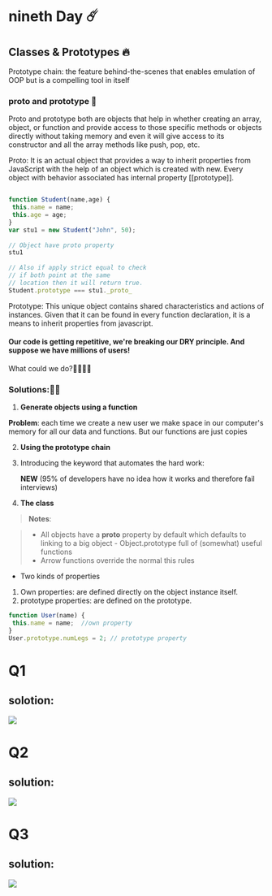 # nineth Day ☄️



## Classes & Prototypes 🔥
Prototype chain: the feature behind-the-scenes that enables emulation of OOP but is a compelling tool in itself

###  __proto__ and prototype 📝
Proto and prototype both are objects that help in whether creating an array, object, or function and provide access to those specific methods or objects directly without taking memory and even it will give access to its constructor and all the array methods like push, pop, etc.

Proto: It is an actual object that provides a way to inherit properties from JavaScript with the help of an object which is created with new. Every object with behavior associated has internal property [[prototype]].

```javaScript

function Student(name,age) {
 this.name = name;
 this.age = age;
}
var stu1 = new Student("John", 50);
 
// Object have proto property
stu1
 
// Also if apply strict equal to check
// if both point at the same
// location then it will return true.
Student.prototype === stu1._proto_
```
Prototype: This unique object contains shared characteristics and actions of instances. Given that it can be found in every function declaration, it is a means to inherit properties from javascript.


#### Our code is getting repetitive, we're breaking our DRY principle. And suppose we have millions of users! 
What could we do?🤔🤔🤔🤔

### Solutions:🎤🎤


1. **Generate objects using a function**

**Problem**:  each time we create a new user we make space in our computer's
memory for all our data and functions. But our functions are just copies

2. **Using the prototype chain**
3. Introducing the keyword that automates the hard work:
 
   **NEW** (95% of developers have no idea how it works and therefore fail interviews)
4. **The class**


>   **Notes**:
>


> - All objects have a **proto** property by default which defaults to linking to a big
> object - Object.prototype full of (somewhat) useful functions
> - Arrow functions override the normal this rules



- Two kinds of properties
1. Own properties: are defined directly on the object instance itself.
2. prototype properties: are defined on the prototype.

```javaScript
function User(name) {
 this.name = name;  //own property
}
User.prototype.numLegs = 2; // prototype property
```
# Q1
## solotion:

<img src="https://github.com/TamaraNoierat/Mastering-JavaScript-in-20-Days/assets/130704887/c21796fc-b275-4fbb-bd0d-5a754b30572b">



# Q2
## solution:

<img src="https://github.com/TamaraNoierat/Mastering-JavaScript-in-20-Days/assets/130704887/d6a88fcc-a8f9-4bcb-bf1b-0db926f24faa">

# Q3
## solution:

<img src="https://github.com/TamaraNoierat/Mastering-JavaScript-in-20-Days/assets/130704887/10507299-9cb6-4f6e-8be2-94e6d5f751e6">


